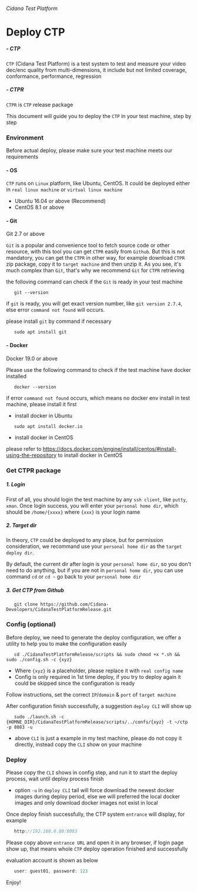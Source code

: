 ###### Cidana Test Platform

# Deploy CTP

##### - CTP
`CTP` (Cidana Test Platform) is a test system to test and measure your video dec/enc quality from multi-dimensions, it include but not limited coverage, conformance, performance, regression

##### - CTPR
`CTPR` is `CTP` release package

This document will guide you to deploy the `CTP` in your test machine, step by step

### Environment

Before actual deploy, please make sure your test machine meets our requirements 

#### - OS
  `CTP` runs on `Linux` platform, like Ubuntu, CentOS. It could be deployed either in `real linux machine` or `virtual linux machine`
  * Ubuntu 16.04 or above (Recommend)
  * CentOS 8.1 or above

#### - Git
  Git 2.7 or above

   `Git` is a popular and convenience tool to fetch source code or other resource, with this tool you can get `CTPR` easily from `Github`. But this is not mandatory, you can get the `CTPR` in other way, for example download `CTPR` zip package, copy it to `target machine` and then unzip it. As you see, it's much complex than `Git`, that's why we recommend `Git` for `CTPR` retrieving

  the folloving command can check if the `Git` is ready in your test machine
   ```shell
      git --version
   ```
   if `git` is ready, you will get exact version number, like `git version 2.7.4`, else error `command not found` will occurs. 
   
   please install `git` by command if necessary

   ```shell
      sudo apt install git
   ```

#### - Docker

   Docker 19.0 or above

   Please use the following command to check if the test machine have docker installed

   ```shell
      docker --version
   ```
   if error `command not found` occurs, which means no docker env install in test machine, please install it first

   * install docker in Ubuntu
   ```shell
      sudo apt install docker.io
   ```

   * install docker in CentOS

   please refer to https://docs.docker.com/engine/install/centos/#install-using-the-repository to install docker in CentOS

### Get CTPR package

##### 1. Login

   First of all, you should login the test machine by any `ssh client`, like `putty`, `xman`.
   Once login success, you will enter your `personal home dir`, which should be `/home/{xxxx}` where `{xxx}` is your login name

##### 2. Target dir

   In theory, `CTP` could be deployed to any place, but for permission consideration, we recommand use your `personal home dir` as the `target deploy dir`.

   By default, the current dir after login is your `personal home dir`, so you don't need to do anything, but if you are not in `personal home dir`, you can use command `cd` or `cd ~` go back to your `personal home dir`


##### 3. Get CTP from Github

```shell
   git clone https://github.com/Cidana-Developers/CidanaTestPlatformRelease.git
```

### Config (optional)

   Before deploy, we need to generate the deploy configuration, we offer a utility to help you to make the configuration easily

```shell
   cd ./CidanaTestPlatformRelease/scripts && sudo chmod +x *.sh && sudo ./config.sh -c {xyz}     
```

   * Where `{xyz}` is a placeholder, please replace it with `real config name`
   * Config is only required in 1st time deploy, if you try to deploy again it could be skipped since the configuration is ready

   Follow instructions, set the correct `IP`/`domain` & `port` of `target machine`

   After configuration finish successfully, a suggestion `deploy CLI` will show up

```shell
   sudo ./launch.sh -c {HOMNE_DIR}/CidanaTestPlatformRelease/scripts/../confs/{xyz} -t ~/ctp -p 8083 -u
```
   * above `CLI` is just a example in my test machine, please do not copy it directly, instead copy the `CLI` show on your machine

### Deploy

   Please copy the `CLI` shows in config step, and run it to start the deploy process, wait until deploy process finish

   * option `-u` in `deploy CLI` tail will force download the newest docker images during deploy period, else we will preferred the local docker images and only download docker images not exist in local

Once deploy finish successfully, the CTP system `entrance` will display, for example

```java
   http://192.168.0.88:8083
```

   Please copy above `entrance URL` and open it in any browser, if login page show up, that means whole `CTP` deploy operation finished and successfully

   evaluation account is shown as below

   ```java
      user: guest01, password: 123
   ```

   Enjoy!
